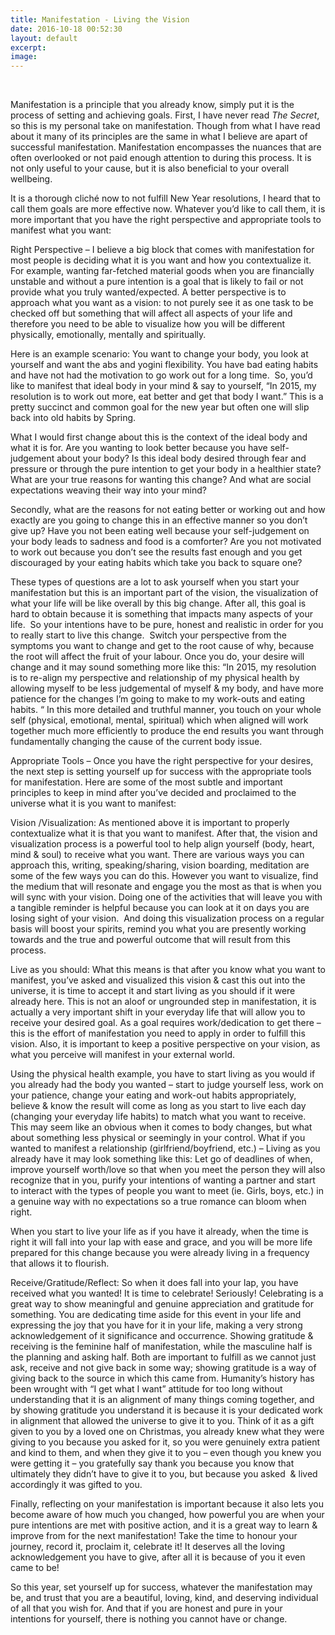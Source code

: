 ```yaml
---
title: Manifestation - Living the Vision
date: 2016-10-18 00:52:30
layout: default
excerpt:
image:
---
```



​

Manifestation is a principle that you already know, simply put it is the process of setting and achieving goals. First, I have never read *The Secret*, so this is my personal take on manifestation. Though from what I have read about it many of its principles are the same in what I believe are apart of successful manifestation. Manifestation encompasses the nuances that are often overlooked or not paid enough attention to during this process. It is not only useful to your cause, but it is also beneficial to your overall wellbeing.

It is a thorough clich&eacute; now to not fulfill New Year resolutions, I heard that to call them goals are more effective now. Whatever you’d like to call them, it is more important that you have the right perspective and appropriate tools to manifest what you want:

Right Perspective – I believe a big block that comes with manifestation for most people is deciding what it is you want and how you contextualize it. For example, wanting far-fetched material goods when you are financially unstable and without a pure intention is a goal that is likely to fail or not provide what you truly wanted/expected. A better perspective is to approach what you want as a vision: to not purely see it as one task to be checked off but something that will affect all aspects of your life and therefore you need to be able to visualize how you will be different physically, emotionally, mentally and spiritually.

Here is an example scenario: You want to change your body, you look at yourself and want the abs and yogini flexibility. You have bad eating habits and have not had the motivation to go work out for a long time.&nbsp; So, you’d like to manifest that ideal body in your mind & say to yourself, “In 2015, my resolution is to work out more, eat better and get that body I want.” This is a pretty succinct and common goal for the new year but often one will slip back into old habits by Spring.&nbsp;

What I would first change about this is the context of the ideal body and what it is for. Are you wanting to look better because you have self-judgement about your body? Is this ideal body desired through fear and pressure or through the pure intention to get your body in a healthier state? What are your true reasons for wanting this change? And what are social expectations weaving their way into your mind?

Secondly, what are the reasons for not eating better or working out and how exactly are you going to change this in an effective manner so you don’t give up? Have you not been eating well because your self-judgement on your body leads to sadness and food is a comforter? Are you not motivated to work out because you don’t see the results fast enough and you get discouraged by your eating habits which take you back to square one?

These types of questions are a lot to ask yourself when you start your manifestation but this is an important part of the vision, the visualization of what your life will be like overall by this big change. After all, this goal is hard to obtain because it is something that impacts many aspects of your life. &nbsp;So your intentions have to be pure, honest and realistic in order for you to really start to live this change.&nbsp; Switch your perspective from the symptoms you want to change and get to the root cause of why, because the root will affect the fruit of your labour. Once you do, your desire will change and it may sound something more like this: “In 2015, my resolution is to re-align my perspective and relationship of my physical health by allowing myself to be less judgemental of myself & my body, and have more patience for the changes I’m going to make to my work-outs and eating habits. “ In this more detailed and truthful manner, you touch on your whole self (physical, emotional, mental, spiritual) which when aligned will work together much more efficiently to produce the end results you want through fundamentally changing the cause of the current body issue.

Appropriate Tools – Once you have the right perspective for your desires, the next step is setting yourself up for success with the appropriate tools for manifestation. Here are some of the most subtle and important principles to keep in mind after you’ve decided and proclaimed to the universe what it is you want to manifest:

Vision /Visualization: As mentioned above it is important to properly contextualize what it is that you want to manifest. After that, the vision and visualization process is a powerful tool to help align yourself (body, heart, mind & soul) to receive what you want. There are various ways you can approach this, writing, speaking/sharing, vision boarding, meditation are some of the few ways you can do this. However you want to visualize, find the medium that will resonate and engage you the most as that is when you will sync with your vision. Doing one of the activities that will leave you with a tangible reminder is helpful because you can look at it on days you are losing sight of your vision.&nbsp; And doing this visualization process on a regular basis will boost your spirits, remind you what you are presently working towards and the true and powerful outcome that will result from this process.

Live as you should: What this means is that after you know what you want to manifest, you’ve asked and visualized this vision & cast this out into the universe, it is time to accept it and start living as you should if it were already here. This is not an aloof or ungrounded step in manifestation, it is actually a very important shift in your everyday life that will allow you to receive your desired goal. As a goal requires work/dedication to get there – this is the effort of manifestation you need to apply in order to fulfill this vision. Also, it is important to keep a positive perspective on your vision, as what you perceive will manifest in your external world.

Using the physical health example, you have to start living as you would if you already had the body you wanted – start to judge yourself less, work on your patience, change your eating and work-out habits appropriately, believe & know the result will come as long as you start to live each day (changing your everyday life habits) to match what you want to receive. This may seem like an obvious when it comes to body changes, but what about something less physical or seemingly in your control. What if you wanted to manifest a relationship (girlfriend/boyfriend, etc.) – Living as you already have it may look something like this: Let go of deadlines of when, improve yourself worth/love so that when you meet the person they will also recognize that in you, purify your intentions of wanting a partner and start to interact with the types of people you want to meet (ie. Girls, boys, etc.) in a genuine way with no expectations so a true romance can bloom when right.

When you start to live your life as if you have it already, when the time is right it will fall into your lap with ease and grace, and you will be more life prepared for this change because you were already living in a frequency that allows it to flourish.

Receive/Gratitude/Reflect: So when it does fall into your lap, you have received what you wanted! It is time to celebrate! Seriously! Celebrating is a great way to show meaningful and genuine appreciation and gratitude for something. You are dedicating time aside for this event in your life and expressing the joy that you have for it in your life, making a very strong acknowledgement of it significance and occurrence. Showing gratitude & receiving is the feminine half of manifestation, while the masculine half is the planning and asking half. Both are important to fulfill as we cannot just ask, receive and not give back in some way; showing gratitude is a way of giving back to the source in which this came from. Humanity’s history has been wrought with “I get what I want” attitude for too long without understanding that it is an alignment of many things coming together, and by showing gratitude you understand it is because it is your dedicated work in alignment that allowed the universe to give it to you. Think of it as a gift given to you by a loved one on Christmas, you already knew what they were giving to you because you asked for it, so you were genuinely extra patient and kind to them, and when they give it to you – even though you knew you were getting it – you gratefully say thank you because you know that ultimately they didn’t have to give it to you, but because you asked&nbsp; & lived accordingly it was gifted to you.

Finally, reflecting on your manifestation is important because it also lets you become aware of how much you changed, how powerful you are when your pure intentions are met with positive action, and it is a great way to learn & improve from for the next manifestation! Take the time to honour your journey, record it, proclaim it, celebrate it! It deserves all the loving acknowledgement you have to give, after all it is because of you it even came to be!

So this year, set yourself up for success, whatever the manifestation may be, and trust that you are a beautiful, loving, kind, and deserving individual of all that you wish for. And that if you are honest and pure in your intentions for yourself, there is nothing you cannot have or change.&nbsp;